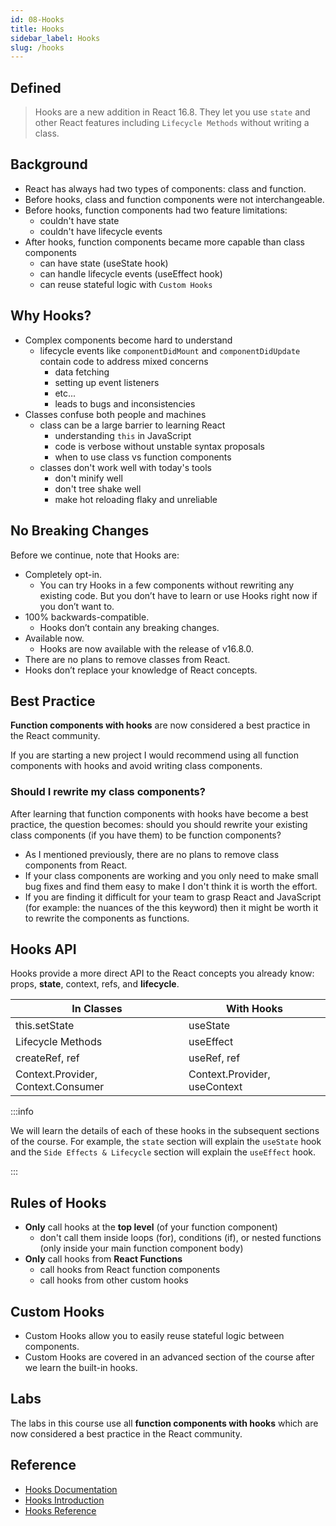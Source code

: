 ```yaml
---
id: 08-Hooks
title: Hooks
sidebar_label: Hooks
slug: /hooks
---
```


## Defined

> Hooks are a new addition in React 16.8. They let you use `state` and other React features including `Lifecycle Methods` without writing a class.

## Background

- React has always had two types of components: class and function.
- Before hooks, class and function components were not interchangeable.
- Before hooks, function components had two feature limitations:
  - couldn't have state
  - couldn't have lifecycle events
- After hooks, function components became more capable than class components
  - can have state (useState hook)
  - can handle lifecycle events (useEffect hook)
  - can reuse stateful logic with `Custom Hooks`

## Why Hooks?

- Complex components become hard to understand
  - lifecycle events like `componentDidMount` and `componentDidUpdate` contain code to address mixed concerns
    - data fetching
    - setting up event listeners
    - etc...
    - leads to bugs and inconsistencies
- Classes confuse both people and machines
  - class can be a large barrier to learning React
    - understanding `this` in JavaScript
    - code is verbose without unstable syntax proposals
    - when to use class vs function components
  - classes don't work well with today's tools
    - don't minify well
    - don't tree shake well
    - make hot reloading flaky and unreliable

## No Breaking Changes

Before we continue, note that Hooks are:

- Completely opt-in.
  - You can try Hooks in a few components without rewriting any existing code. But you don’t have to learn or use Hooks right now if you don’t want to.
- 100% backwards-compatible.
  - Hooks don’t contain any breaking changes.
- Available now.
  - Hooks are now available with the release of v16.8.0.
- There are no plans to remove classes from React.
- Hooks don’t replace your knowledge of React concepts.

## Best Practice

**Function components with hooks** are now considered a best practice in the React community.

If you are starting a new project I would recommend using all function components with hooks and avoid writing class components.

### Should I rewrite my class components?

After learning that function components with hooks have become a best practice, the question becomes: should you should rewrite your existing class components (if you have them) to be function components?

- As I mentioned previously, there are no plans to remove class components from React.
- If your class components are working and you only need to make small bug fixes and find them easy to make I don't think it is worth the effort.
- If you are finding it difficult for your team to grasp React and JavaScript (for example: the nuances of the this keyword) then it might be worth it to rewrite the components as functions.

## Hooks API

Hooks provide a more direct API to the React concepts you already know: props, **state**, context, refs, and **lifecycle**.

| In Classes                         | With Hooks                   |
| ---------------------------------- | ---------------------------- |
| this.setState                      | useState                     |
| Lifecycle Methods                  | useEffect                    |
| createRef, ref                     | useRef, ref                  |
| Context.Provider, Context.Consumer | Context.Provider, useContext |

:::info

We will learn the details of each of these hooks in the subsequent sections of the course. For example, the `state` section will explain the `useState` hook and the `Side Effects & Lifecycle` section will explain the `useEffect` hook.

:::

## Rules of Hooks

- **Only** call hooks at the **top level** (of your function component)
  - don't call them inside loops (for), conditions (if), or nested functions (only inside your main function component body)
- **Only** call hooks from **React Functions**
  - call hooks from React function components
  - call hooks from other custom hooks

## Custom Hooks

- Custom Hooks allow you to easily reuse stateful logic between components.
- Custom Hooks are covered in an advanced section of the course after we learn the built-in hooks.

## Labs

The labs in this course use all **function components with hooks** which are now considered a best practice in the React community.

## Reference

- [Hooks Documentation](https://reactjs.org/docs/hooks-overview.html)
- [Hooks Introduction](https://academind.com/learn/react/react-hooks-introduction/)
- [Hooks Reference](https://reactjs.org/docs/hooks-reference.html)
